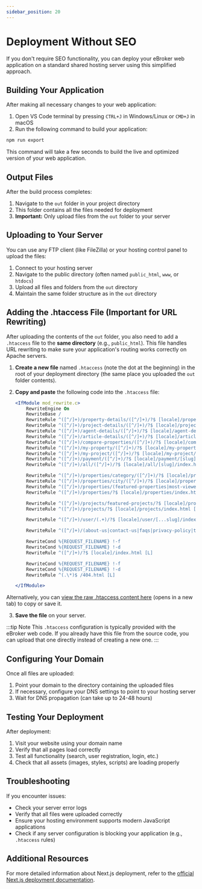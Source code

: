 ```yaml
---
sidebar_position: 20
---
```


# Deployment Without SEO

If you don't require SEO functionality, you can deploy your eBroker web application on a standard shared hosting server using this simplified approach.

## Building Your Application

After making all necessary changes to your web application:

1. Open VS Code terminal by pressing `CTRL+J` in Windows/Linux or `CMD+J` in macOS
2. Run the following command to build your application:

```bash
npm run export
```

This command will take a few seconds to build the live and optimized version of your web application.

## Output Files

After the build process completes:

1. Navigate to the `out` folder in your project directory
2. This folder contains all the files needed for deployment
3. **Important:** Only upload files from the `out` folder to your server

## Uploading to Your Server

You can use any FTP client (like FileZilla) or your hosting control panel to upload the files:

1. Connect to your hosting server
2. Navigate to the public directory (often named `public_html`, `www`, or `htdocs`)
3. Upload all files and folders from the `out` directory
4. Maintain the same folder structure as in the `out` directory

## Adding the .htaccess File (Important for URL Rewriting)

After uploading the contents of the `out` folder, you also need to add a `.htaccess` file to the **same directory** (e.g., `public_html`). This file handles URL rewriting to make sure your application's routing works correctly on Apache servers.

1.  **Create a new file** named `.htaccess` (note the dot at the beginning) in the root of your deployment directory (the same place you uploaded the `out` folder contents).
2.  **Copy and paste** the following code into the `.htaccess` file:

    ```apache
    <IfModule mod_rewrite.c>
        RewriteEngine On
        RewriteBase /
        RewriteRule ^([^/]+)/property-details/([^/]+)/?$ [locale]/property-details/[slug]/index.html [L]
        RewriteRule ^([^/]+)/project-details/([^/]+)/?$ [locale]/project-details/[slug]/index.html [L]
        RewriteRule ^([^/]+)/agent-details/([^/]+)/?$ [locale]/agent-details/[slug]/index.html [L]
        RewriteRule ^([^/]+)/article-details/([^/]+)/?$ [locale]/article-details/[slug]/index.html [L]
        RewriteRule ^([^/]+)/compare-properties/([^/]+)/?$ [locale]/compare-properties/[slug]/index.html [L]
        RewriteRule ^([^/]+)/my-property/([^/]+)/?$ [locale]/my-property/[slug]/index.html [L]
        RewriteRule ^([^/]+)/my-project/([^/]+)/?$ [locale]/my-project/[slug]/index.html [L]
        RewriteRule ^([^/]+)/payment/([^/]+)/?$ [locale]/payment/[slug]/index.html [L]
        RewriteRule ^([^/]+)/all/([^/]+)/?$ [locale]/all/[slug]/index.html [L]

        RewriteRule ^([^/]+)/properties/category/([^/]+)/?$ [locale]/properties/category/[slug]/index.html [L]
        RewriteRule ^([^/]+)/properties/city/([^/]+)/?$ [locale]/properties/city/[slug]/index.html [L]
        RewriteRule ^([^/]+)/properties/(featured-properties|most-viewed-properties|most-favourite-properties|properties-nearby-city)/?$ [locale]/properties/[slug]/index.html [L]
        RewriteRule ^([^/]+)/properties/?$ [locale]/properties/index.html [L]

        RewriteRule ^([^/]+)/projects/featured-projects/?$ [locale]/projects/featured-projects/index.html [L]
        RewriteRule ^([^/]+)/projects/?$ [locale]/projects/index.html [L]

        RewriteRule ^([^/]+)/user/(.+)/?$ [locale]/user/[...slug]/index.html [L]

        RewriteRule ^([^/]+)/(about-us|contact-us|faqs|privacy-policy|terms-and-conditions|subscription-plan|search|all-personalized-feeds|properties-on-map)/?$ [locale]/$2/index.html [L]

        RewriteCond %{REQUEST_FILENAME} !-f
        RewriteCond %{REQUEST_FILENAME} !-d
        RewriteRule ^([^/]+)/?$ [locale]/index.html [L]

        RewriteCond %{REQUEST_FILENAME} !-f
        RewriteCond %{REQUEST_FILENAME} !-d
        RewriteRule ^(.\*)$ /404.html [L]

    </IfModule>
    ```

Alternatively, you can [view the raw .htaccess content here](/files/htaccess-example.txt) (opens in a new tab) to copy or save it.

3.  **Save the file** on your server.

:::tip Note
This `.htaccess` configuration is typically provided with the eBroker web code. If you already have this file from the source code, you can upload that one directly instead of creating a new one.
:::

## Configuring Your Domain

Once all files are uploaded:

1. Point your domain to the directory containing the uploaded files
2. If necessary, configure your DNS settings to point to your hosting server
3. Wait for DNS propagation (can take up to 24-48 hours)

## Testing Your Deployment

After deployment:

1. Visit your website using your domain name
2. Verify that all pages load correctly
3. Test all functionality (search, user registration, login, etc.)
4. Check that all assets (images, styles, scripts) are loading properly

## Troubleshooting

If you encounter issues:

-   Check your server error logs
-   Verify that all files were uploaded correctly
-   Ensure your hosting environment supports modern JavaScript applications
-   Check if any server configuration is blocking your application (e.g., `.htaccess` rules)

## Additional Resources

For more detailed information about Next.js deployment, refer to the [official Next.js deployment documentation](https://nextjs.org/docs/pages/building-your-application/deploying).
